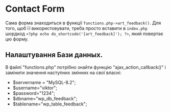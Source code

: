 # Contact Form

Сама форма знаходиться в функції `functions.php->art_feedback()`. Для того, щоб її використовувати, треба просто вставити в `index.php` шордкод `<?php echo do_shortcode('[art_feedback]'); ?>`, який повертає цю форму.

## Налаштування Бази данных.

В файлі "functions.php" потрібно знайти функцію "ajax_action_callback()" і замінити значення наступних змінних на свої власні:

-   $servername = "MySQL-8.2";
-   $username="viktor";
-   $password="1234";
-   $dbname="wp_db_feedback";
-   $tablename="wp_table_feedback";
